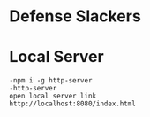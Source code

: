 # Defense Slackers

# Local Server
    -npm i -g http-server
    -http-server
    open local server link
    http://localhost:8080/index.html